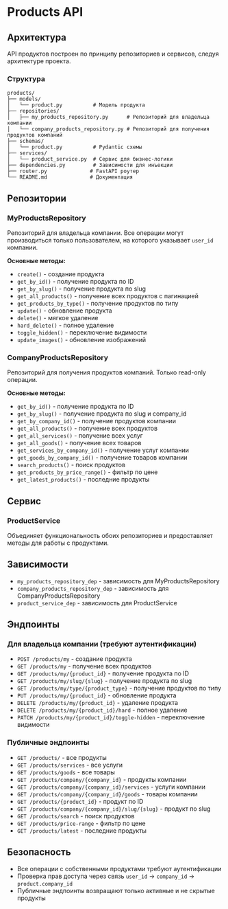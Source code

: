 # Products API

## Архитектура

API продуктов построен по принципу репозиториев и сервисов, следуя архитектуре проекта.

### Структура

```
products/
├── models/
│   └── product.py          # Модель продукта
├── repositories/
│   ├── my_products_repository.py      # Репозиторий для владельца компании
│   └── company_products_repository.py # Репозиторий для получения продуктов компаний
├── schemas/
│   └── product.py          # Pydantic схемы
├── services/
│   └── product_service.py  # Сервис для бизнес-логики
├── dependencies.py         # Зависимости для инъекции
├── router.py              # FastAPI роутер
└── README.md              # Документация
```

## Репозитории

### MyProductsRepository

Репозиторий для владельца компании. Все операции могут производиться только пользователем, на которого указывает `user_id` компании.

**Основные методы:**
- `create()` - создание продукта
- `get_by_id()` - получение продукта по ID
- `get_by_slug()` - получение продукта по slug
- `get_all_products()` - получение всех продуктов с пагинацией
- `get_products_by_type()` - получение продуктов по типу
- `update()` - обновление продукта
- `delete()` - мягкое удаление
- `hard_delete()` - полное удаление
- `toggle_hidden()` - переключение видимости
- `update_images()` - обновление изображений

### CompanyProductsRepository

Репозиторий для получения продуктов компаний. Только read-only операции.

**Основные методы:**
- `get_by_id()` - получение продукта по ID
- `get_by_slug()` - получение продукта по slug и company_id
- `get_by_company_id()` - получение продуктов компании
- `get_all_products()` - получение всех продуктов
- `get_all_services()` - получение всех услуг
- `get_all_goods()` - получение всех товаров
- `get_services_by_company_id()` - получение услуг компании
- `get_goods_by_company_id()` - получение товаров компании
- `search_products()` - поиск продуктов
- `get_products_by_price_range()` - фильтр по цене
- `get_latest_products()` - последние продукты

## Сервис

### ProductService

Объединяет функциональность обоих репозиториев и предоставляет методы для работы с продуктами.

## Зависимости

- `my_products_repository_dep` - зависимость для MyProductsRepository
- `company_products_repository_dep` - зависимость для CompanyProductsRepository
- `product_service_dep` - зависимость для ProductService

## Эндпоинты

### Для владельца компании (требуют аутентификации)

- `POST /products/my` - создание продукта
- `GET /products/my` - получение всех продуктов
- `GET /products/my/{product_id}` - получение продукта по ID
- `GET /products/my/slug/{slug}` - получение продукта по slug
- `GET /products/my/type/{product_type}` - получение продуктов по типу
- `PUT /products/my/{product_id}` - обновление продукта
- `DELETE /products/my/{product_id}` - удаление продукта
- `DELETE /products/my/{product_id}/hard` - полное удаление
- `PATCH /products/my/{product_id}/toggle-hidden` - переключение видимости

### Публичные эндпоинты

- `GET /products/` - все продукты
- `GET /products/services` - все услуги
- `GET /products/goods` - все товары
- `GET /products/company/{company_id}` - продукты компании
- `GET /products/company/{company_id}/services` - услуги компании
- `GET /products/company/{company_id}/goods` - товары компании
- `GET /products/{product_id}` - продукт по ID
- `GET /products/company/{company_id}/slug/{slug}` - продукт по slug
- `GET /products/search` - поиск продуктов
- `GET /products/price-range` - фильтр по цене
- `GET /products/latest` - последние продукты

## Безопасность

- Все операции с собственными продуктами требуют аутентификации
- Проверка прав доступа через связь `user_id` -> `company_id` -> `product.company_id`
- Публичные эндпоинты возвращают только активные и не скрытые продукты 